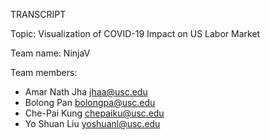 TRANSCRIPT

Topic: Visualization of COVID-19 Impact on US Labor Market

Team name: NinjaV

Team members:
- Amar Nath Jha jhaa@usc.edu
- Bolong Pan bolongpa@usc.edu
- Che-Pai Kung chepaiku@usc.edu
- Yo Shuan Liu yoshuanl@usc.edu


